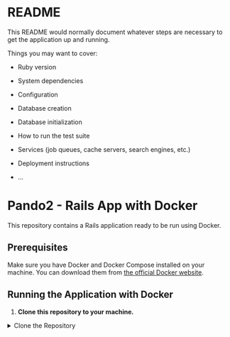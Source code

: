 # README

This README would normally document whatever steps are necessary to get the
application up and running.

Things you may want to cover:

* Ruby version

* System dependencies

* Configuration

* Database creation

* Database initialization

* How to run the test suite

* Services (job queues, cache servers, search engines, etc.)

* Deployment instructions

* ...

# Pando2 - Rails App with Docker

This repository contains a Rails application ready to be run using Docker.

## Prerequisites

Make sure you have Docker and Docker Compose installed on your machine. You can download them from [the official Docker website](https://www.docker.com/get-started).

## Running the Application with Docker

1. **Clone this repository to your machine.**

  <details>
  <summary>Clone the Repository</summary>

  ```bash
  git clone https://github.com/Mehdi-MDJ/TestPando2.git
  cd TestPando2

```
Build the Docker image for the Rails application.

 <details>
   
```bash
  docker build -t mehdi-mdj/pando2-app .

```

This will create a Docker image based on the Dockerfile in the project.


Run the Rails application using Docker.

 <details>
   
```bash
  docker run -p 3000:3000 -e medjoumehdi13/rails-app

```

The -p 3000:3000 option maps port 3000 from the container to port 3000 on your host machine.


The application will be available at http://localhost:3000 in your browser.


  Stopping the Application

To stop the application, you can use Ctrl+C in the terminal where the application is running, or run docker-compose down if you are using Docker Compose.
